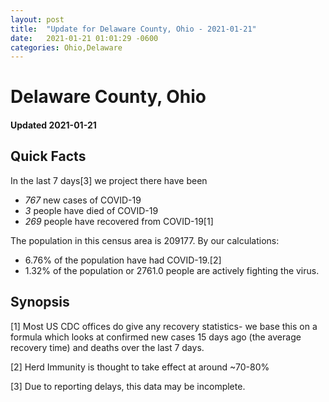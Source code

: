 ```yaml
---
layout: post
title:  "Update for Delaware County, Ohio - 2021-01-21"
date:   2021-01-21 01:01:29 -0600
categories: Ohio,Delaware
---
```


# Delaware County, Ohio
#### Updated 2021-01-21

## Quick Facts

In the last 7 days[3] we project there have been
- *767* new cases of COVID-19
- *3* people have died of COVID-19
- *269* people have recovered from COVID-19[1]

The population in this census area is 209177. By our calculations:
- 6.76% of the population have had COVID-19.[2]
- 1.32% of the population or 2761.0 people are actively fighting the virus.

## Synopsis




[1] Most US CDC offices do give any recovery statistics- we base this on a formula which looks at confirmed new cases
15 days ago (the average recovery time) and deaths over the last 7 days.

[2] Herd Immunity is thought to take effect at around ~70-80%

[3] Due to reporting delays, this data may be incomplete.
 
    